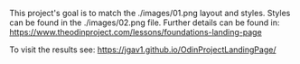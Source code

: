 This project's goal is to match the ./images/01.png layout and styles. Styles can be found in the ./images/02.png file. 
Further details can be found in:
https://www.theodinproject.com/lessons/foundations-landing-page

To visit the results see:
https://jgav1.github.io/OdinProjectLandingPage/
